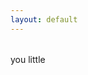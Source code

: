 ```yaml
---
layout: default
---
```

<!-- https://www.youtube.com/results?search_query=hijokoidan+romance -->
<div id="the-gutter" style="margin-top: 32px;">you little </div>

<script>
    const NAUGHTY_NAUGHTY = [
        "ass",
        "asshole",
        "big",
        "bitch",
        "bloody",
        "cock",
        "cunt",
        "dickhead",
        "dumbass",
        "fuck",
        "fuckass",
        "fucking",
        "god damn",
        "little",
        "motherfucking",
        "piece of shit",
        "piss",
        "shit",
    ]
    const gutter = document.querySelector("#the-gutter")
    function giveEmHell() {
        return NAUGHTY_NAUGHTY[Math.floor(Math.random() * NAUGHTY_NAUGHTY.length)]
    }
    while (gutter.clientHeight < window.innerHeight - 60) {
        gutter.innerText += ` ${giveEmHell()} `
    }
    gutter.innerText += ` piece of shit!`

</script>